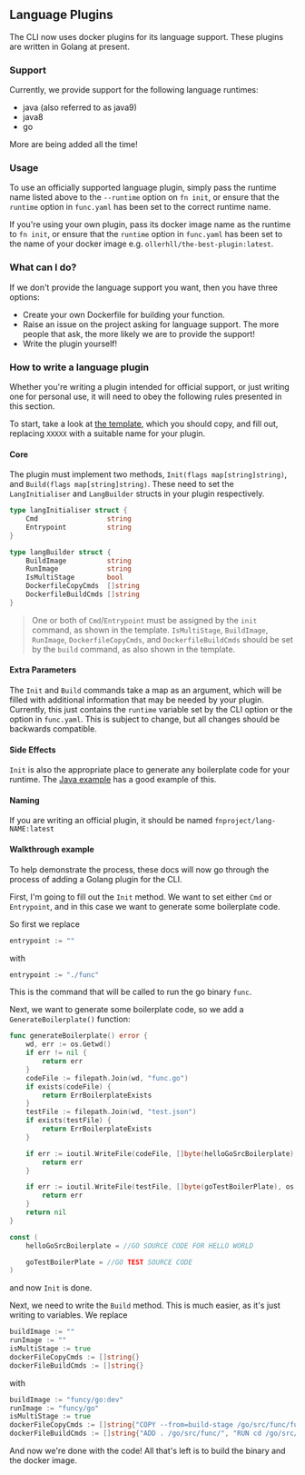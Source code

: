 ## Language Plugins

The CLI now uses docker plugins for its language support. These plugins are 
written in Golang at present.

### Support
Currently, we provide support for the following language runtimes:
* java (also referred to as java9)
* java8
* go

More are being added all the time!

### Usage
To use an officially supported language plugin, simply pass the runtime name
listed above to the `--runtime` option on `fn init`, or ensure that the 
`runtime` option in `func.yaml` has been set to the correct runtime name.

If you're using your own plugin, pass its docker image name as the runtime to
`fn init`, or ensure that the `runtime` option in `func.yaml` has been set
to the name of your docker image e.g. `ollerhll/the-best-plugin:latest`.

### What can I do?
If we don't provide the language support you want, then you have three options:
* Create your own Dockerfile for building your function.
* Raise an issue on the project asking for language support. The more people
that ask, the more likely we are to provide the support!
* Write the plugin yourself!

### How to write a language plugin
Whether you're writing a plugin intended for official support, or just writing
one for personal use, it will need to obey the following rules presented in this
section.

To start, take a look at [the template](../examples/template.go), which you should
copy, and fill out, replacing `XXXXX` with a suitable name for your plugin.

#### Core
The plugin must implement two methods, `Init(flags map[string]string)`, and
`Build(flags map[string]string)`. These need to set the `LangInitialiser` and
`LangBuilder` structs in your plugin respectively.

```go
type langInitialiser struct {
    Cmd                 string
    Entrypoint          string
}
```
```go
type langBuilder struct {
    BuildImage          string
    RunImage            string
    IsMultiStage        bool
    DockerfileCopyCmds  []string
    DockerfileBuildCmds []string
}
```
> One or both of `Cmd`/`Entrypoint` must be assigned by the `init` command, as shown
> in the template.
> `IsMultiStage`, `BuildImage`, `RunImage`, `DockerfileCopyCmds`, and `DockerfileBuildCmds`
> should be set by the `build` command, as also shown in the template.

#### Extra Parameters
The `Init` and `Build` commands take a map as an argument, which will be filled
with additional information that may be needed by your plugin. Currently, this 
just contains the `runtime` variable set by the CLI option or the option in `func.yaml`.
This is subject to change, but all changes should be backwards compatible.

#### Side Effects
`Init` is also the appropriate place to generate any boilerplate code for your runtime.
The [Java example](../examples/javaPlugin.go.example) has a good example of this.

#### Naming
<!---
CHANGE?! 
-->
If you are writing an official plugin, it should be named `fnproject/lang-NAME:latest` 

#### Walkthrough example
To help demonstrate the process, these docs will now go through the process of 
adding a Golang plugin for the CLI.

First, I'm going to fill out the `Init` method. We want to set either `Cmd` or 
`Entrypoint`, and in this case we want to generate some boilerplate code.

So first we replace
```go
entrypoint := ""
```
with
```go
entrypoint := "./func"
```
This is the command that will be called to run the go binary `func`.

Next, we want to generate some boilerplate code, so we add a `GenerateBoilerplate()` function:
```go
func generateBoilerplate() error {
	wd, err := os.Getwd()
	if err != nil {
		return err
	}
	codeFile := filepath.Join(wd, "func.go")
	if exists(codeFile) {
		return ErrBoilerplateExists
	}
	testFile := filepath.Join(wd, "test.json")
	if exists(testFile) {
		return ErrBoilerplateExists
	}

	if err := ioutil.WriteFile(codeFile, []byte(helloGoSrcBoilerplate), os.FileMode(0644)); err != nil {
		return err
	}

	if err := ioutil.WriteFile(testFile, []byte(goTestBoilerPlate), os.FileMode(0644)); err != nil {
		return err
	}
	return nil
}

const (
	helloGoSrcBoilerplate = //GO SOURCE CODE FOR HELLO WORLD

	goTestBoilerPlate = //GO TEST SOURCE CODE
)
```

and now `Init` is done.

Next, we need to write the `Build` method. This is much easier, as it's just writing to variables.
We replace
```go
buildImage := ""
runImage := ""
isMultiStage := true
dockerFileCopyCmds := []string{}
dockerFileBuildCmds := []string{}
```
with
```go
buildImage := "funcy/go:dev"
runImage := "funcy/go"
isMultiStage := true
dockerFileCopyCmds := []string{"COPY --from=build-stage /go/src/func/func /function/",}
dockerFileBuildCmds := []string{"ADD . /go/src/func/", "RUN cd /go/src/func/func /function/",}
```
And now we're done with the code! All that's left is to build the binary and the docker image.

